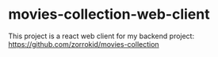 # movies-collection-web-client

This project is a react web client for my backend project: https://github.com/zorrokid/movies-collection